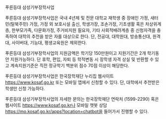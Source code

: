 푸른등대 삼성기부장학사업


푸른등대 삼성기부장학사업은 국내 4년제 및 전문 대학교 재학생 중 장애인 가정, 새터민(탈북주민) 가정, 가정 외 보호시설 출신, 학생가장, 조손가정, 기초생활 혹은 차상위계층, 한부모가족, 다문화가정, 주거비지원 필요자, 기타 사회적배려계층 중 신청자격을 충족하여 대학의 추천을 받은 자를 대상으로 한다. 단, 전공대, 대학원대, 방송통신대, 원격대, 사이버대, 기능대, 평생교육원은 제외한다.


푸른등대 삼성기부장학사업의 지원금액은 학기당 150만원이고 지원기간은 2개 학기동안 지원가능하다. 단 휴학, 편입, 자퇴 등 학적변동 시 장학생 자격 상실 및 반환할 수 있고 계속지원기준은 직전 정규학기 백분위 점수 70점 이상이 해당한다.


푸른등대 삼성기부장학사업은 한국장학재단 누리집 웹사이트 https://www.kosaf.go.kr 또는 모바일 앱에서 신청할 수 있다. 단, 대학에서 추천받은 학생만 신청 가능하다.


푸른등대 삼성기부장학사업의 자세한 문의는 한국장학재단 연락처 (1599-2290) 혹은 웹사이트 https://www.kosaf.go.kr나 모바일 챗봇 상담 https://mo.kosaf.go.kr/apps?location=chatbot을 들어가서 진행할 수 있다.